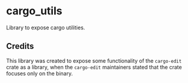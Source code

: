 # cargo_utils

Library to expose cargo utilities.

## Credits

This library was created to expose some functionality of the `cargo-edit` crate
as a library, when the `cargo-edit` maintainers stated that the crate focuses
only on the binary.
